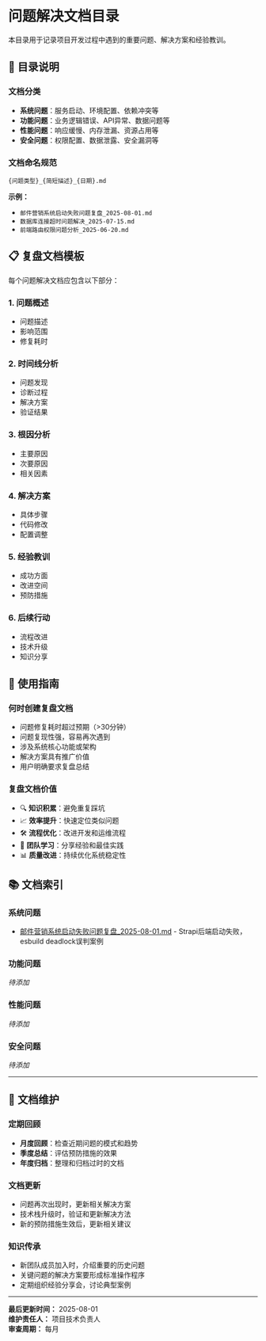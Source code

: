 # 问题解决文档目录

本目录用于记录项目开发过程中遇到的重要问题、解决方案和经验教训。

## 📁 目录说明

### 文档分类
- **系统问题**：服务启动、环境配置、依赖冲突等
- **功能问题**：业务逻辑错误、API异常、数据问题等
- **性能问题**：响应缓慢、内存泄漏、资源占用等
- **安全问题**：权限配置、数据泄露、安全漏洞等

### 文档命名规范
```
{问题类型}_{简短描述}_{日期}.md
```

**示例：**
- `邮件营销系统启动失败问题复盘_2025-08-01.md`
- `数据库连接超时问题解决_2025-07-15.md`
- `前端路由权限问题分析_2025-06-20.md`

## 📋 复盘文档模板

每个问题解决文档应包含以下部分：

### 1. 问题概述
- 问题描述
- 影响范围
- 修复耗时

### 2. 时间线分析
- 问题发现
- 诊断过程
- 解决方案
- 验证结果

### 3. 根因分析
- 主要原因
- 次要原因
- 相关因素

### 4. 解决方案
- 具体步骤
- 代码修改
- 配置调整

### 5. 经验教训
- 成功方面
- 改进空间
- 预防措施

### 6. 后续行动
- 流程改进
- 技术升级
- 知识分享

## 🎯 使用指南

### 何时创建复盘文档
- 问题修复耗时超过预期（>30分钟）
- 问题复现性强，容易再次遇到
- 涉及系统核心功能或架构
- 解决方案具有推广价值
- 用户明确要求复盘总结

### 复盘文档价值
- 🔍 **知识积累**：避免重复踩坑
- 📈 **效率提升**：快速定位类似问题
- 🛠️ **流程优化**：改进开发和运维流程
- 👥 **团队学习**：分享经验和最佳实践
- 📊 **质量改进**：持续优化系统稳定性

## 📚 文档索引

### 系统问题
- [邮件营销系统启动失败问题复盘_2025-08-01.md](./邮件营销系统启动失败问题复盘_2025-08-01.md) - Strapi后端启动失败，esbuild deadlock误判案例

### 功能问题
_待添加_

### 性能问题
_待添加_

### 安全问题
_待添加_

---

## 🔄 文档维护

### 定期回顾
- **月度回顾**：检查近期问题的模式和趋势
- **季度总结**：评估预防措施的效果
- **年度归档**：整理和归档过时的文档

### 文档更新
- 问题再次出现时，更新相关解决方案
- 技术栈升级时，验证和更新解决方法
- 新的预防措施生效后，更新相关建议

### 知识传承
- 新团队成员加入时，介绍重要的历史问题
- 关键问题的解决方案要形成标准操作程序
- 定期组织经验分享会，讨论典型案例

---

**最后更新时间：** 2025-08-01  
**维护责任人：** 项目技术负责人  
**审查周期：** 每月